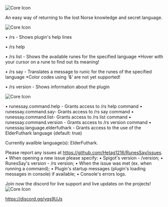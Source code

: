 ![Core Icon](https://cdn.discordapp.com/attachments/595364073147728025/793787464040316948/RunesSay.png)

An easy way of returning to the lost Norse knowledge and secret language.

![Core Icon](https://cdn.discordapp.com/attachments/595364073147728025/793787721763520512/RS_Commands.png)

• /rs - Shows plugin's help lines

• /rs help <command>

• /rs list <language> <page> - Shows the available runes for the specified language
*Hover with your cursor on a rune to find out its meaning!
 
• /rs say <language> - Translates a message to runic for the runes of the specified language
*Color codes using '&' are not yet supported!
 
• /rs version - Shows information about the plugin

![Core Icon](https://cdn.discordapp.com/attachments/595364073147728025/793788240733667348/RS_Permissions.jpg)

• runessay.command.help - Grants access to /rs help command
• runessay.command.say- Grants access to /rs say command
• runessay.command.list- Grants access to /rs list command
• runessay.command.version - Grants access to /rs version command
• runessay.language.elderfuthark - Grants access to the use of the ElderFuthark language (default: true)

Currently availble language(s): ElderFuthark.

Please report any issues at https://github.com/Hetag1216/RunesSay/issues.
• When opening a new issue please specify:
• Spigot's version - /version;
• RunesSay's version - /rs version;
• When the issue was met (ex. when running a command);
• Plugin's startup messages (plugin's loading messages in console) if available;
• Console's errors logs.

Join now the discord for live support and live updates on the projects!
![Core Icon](https://cdn.discordapp.com/attachments/595364073147728025/687819024457007140/discord_header.png)

https://discord.gg/yqs9UJs
